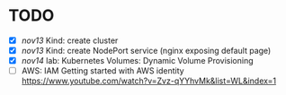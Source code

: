 # TODO

- [x] _nov13_ Kind: create cluster
- [x] _nov13_ Kind: create NodePort service (nginx exposing default page)
- [x] _nov14_ lab: Kubernetes Volumes: Dynamic Volume Provisioning
- [ ] AWS: IAM Getting started with AWS identity  https://www.youtube.com/watch?v=Zvz-qYYhvMk&list=WL&index=1